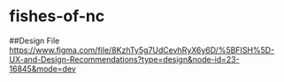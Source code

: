 # fishes-of-nc

##Design File
https://www.figma.com/file/8KzhTy5g7UdCevhRyX6y6D/%5BFISH%5D-UX-and-Design-Recommendations?type=design&node-id=23-16845&mode=dev
